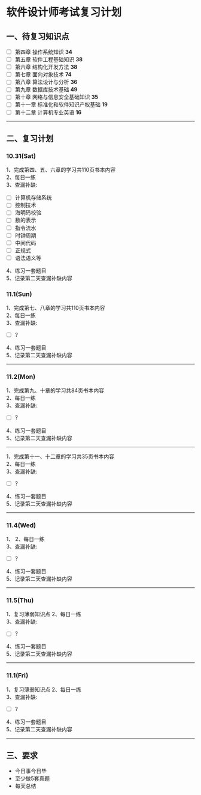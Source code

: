 # 软件设计师考试复习计划
## 一、待复习知识点
- [ ] 第四章 操作系统知识 **34**
- [ ] 第五章 软件工程基础知识 **38** 
- [ ] 第六章 结构化开发方法 **38**
- [ ] 第七章 面向对象技术 **74**
- [ ] 第八章 算法设计与分析 **36**
- [ ] 第九章 数据库技术基础 **49**
- [ ] 第十章 网络与信息安全基础知识 **35**
- [ ] 第十一章 标准化和软件知识产权基础 **19**
- [ ] 第十二章 计算机专业英语 **16**
___
## 二、复习计划
### 10.31(Sat)
1、完成第四、五、六章的学习共$110$页书本内容\
2、每日一练\
3、查漏补缺: 
- [ ] 计算机存储系统
- [ ] 控制技术
- [ ] 海明码校验
- [ ] 数的表示
- [ ] 指令流水
- [ ] 时钟周期
- [ ] 中间代码
- [ ] 正规式
- [ ] 语法语义等 

4、练习一套题目\
5、记录第二天查漏补缺内容

### 11.1(Sun)
1、完成第七、八章的学习共$110$页书本内容\
2、每日一练\
3、查漏补缺: 
- [ ] ?

4、练习一套题目\
5、记录第二天查漏补缺内容
***
### 11.2(Mon)
1、完成第九、十章的学习共$84$页书本内容\
2、每日一练\
3、查漏补缺: 
- [ ] ?

4、练习一套题目\
5、记录第二天查漏补缺内容
***
1、完成第十一、十二章的学习共$35$页书本内容\
2、每日一练\
3、查漏补缺: 
- [ ] ?

4、练习一套题目\
5、记录第二天查漏补缺内容
***
### 11.4(Wed)
1、
2、每日一练\
3、查漏补缺: 
- [ ] ?

4、练习一套题目\
5、记录第二天查漏补缺内容
***
### 11.5(Thu)
1、复习薄弱知识点
2、每日一练\
3、查漏补缺: 
- [ ] ?

4、练习一套题目\
5、记录第二天查漏补缺内容
***

### 11.1(Fri)
1、复习薄弱知识点
2、每日一练\
3、查漏补缺: 
- [ ] ?

4、练习一套题目\
5、记录第二天查漏补缺内容
***
## 三、要求
- 今日事今日毕
- 至少做5套真题
- 每天总结
